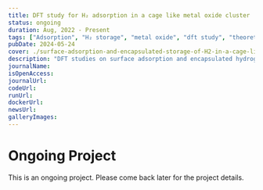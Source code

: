 ```yaml
---
title: DFT study for H₂ adsorption in a cage like metal oxide cluster
status: ongoing
duration: Aug, 2022 - Present
tags: ["Adsorption", "H₂ storage", "metal oxide", "dft study", "theoretical", "ongoing"]
pubDate: 2024-05-24
cover: ./surface-adsorption-and-encapsulated-storage-of-H2-in-a-cage-like-metal-oxide-cluster.jpg
description: "DFT studies on surface adsorption and encapsulated hydrogen storage in a cage like metal oxide cluster."
journalName: 
isOpenAccess: 
journalUrl: 
codeUrl: 
runUrl: 
dockerUrl: 
newsUrl: 
galleryImages: 
---
```

# Ongoing Project
This is an ongoing project. Please come back later for the project details.